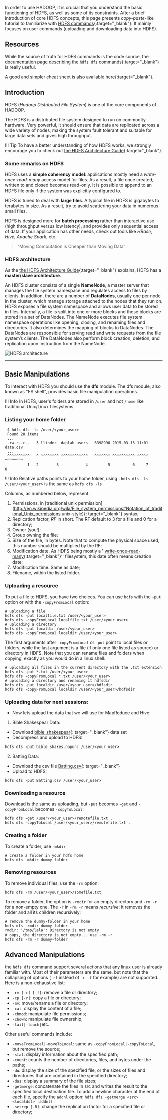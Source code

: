 In order to use HADOOP, it is crucial that you understand the basic functioning of HDFS, as well as some of its constraints.
After a brief introduction of core HDFS concepts, this page presents _copy-paste_-like tutorial to familiarize with
[HDFS commands](http://hadoop.apache.org/docs/current/hadoop-project-dist/hadoop-hdfs/HDFSCommands.html){:target="_blank"}.
It mainly focuses on user commands (uploading and downloading data into HDFS).

## Resources

While the source of truth for HDFS commands is the code source, the [documentation page describing the `hdfs dfs` commands](http://hadoop.apache.org/docs/current/hadoop-project-dist/hadoop-common/FileSystemShell.html){:target="_blank"} is really useful.

A good and simpler cheat sheet is also available [here](http://www.dummies.com/how-to/content/hadoop-for-dummies-cheat-sheet.html){:target="_blank"}.

## Introduction

HDFS (_Hadoop Distributed File System_) is one of the core components of HADOOP.

The HDFS is a distributed file system designed to run on commodity hardware. Very powerful,
it should ensure that data are replicated across a wide variety of nodes, making the system
fault tolerant and suitable for large data sets and gives high throughput.

!!! Tip
    To have a better understanding of how HDFS works, we strongly encourage you to check out [the HDFS Architecture Guide](https://hadoop.apache.org/docs/r1.2.1/hdfs_design.html){:target="_blank"}.


### Some remarks on HDFS

HDFS uses a __simple coherency model__: applications mostly need a _write-once-read-many_ access model for files. As a result, a file once created, written to and closed becomes read-only. It is possible to append to an HDFS file only if the system was explicitly configured to.

HDFS is tuned to deal with __large files__. A typical file in HDFS is gigabytes to terabytes in size. As a result, try to avoid scattering your data in numerous small files.

HDFS is designed more for __batch processing__ rather than interactive use (high throughput versus low latency), and provides only sequential access of data. If your application has other needs, check out tools like _HBase_, _Hive_, _Apache Spark_, etc.

> “Moving Computation is Cheaper than Moving Data”

### HDFS architecture

As the [the HDFS Architecture Guide](https://hadoop.apache.org/docs/r1.2.1/hdfs_design.html){:target="_blank"} explains, HDFS has a __master/slave architecture__.

An HDFS cluster consists of a single __NameNode__, a master server that manages the file system namespace and regulates access to files by clients. In addition, there are a number of __DataNodes__, usually one per node in the cluster, which manage storage attached to the nodes that they run on. HDFS exposes a file system namespace and allows user data to be stored in files. Internally, a file is split into one or more blocks and these blocks are stored in a set of DataNodes. The NameNode executes file system namespace operations like opening, closing, and renaming files and directories. It also determines the mapping of blocks to DataNodes. The DataNodes are responsible for serving read and write requests from the file system’s clients. The DataNodes also perform block creation, deletion, and replication upon instruction from the NameNode.


![HDFS architecture](resources/hdfs-architecture.png)

------------------------------

## Basic Manipulations

To interact with HDFS you should use the __dfs__ module.
The dfs module, also known as "FS shell", provides basic file manipulation operations.

!!! Info
    In HDFS, user's folders are stored in `/user` and not `/home` like traditional Unix/Linux filesystems.

### Listing your home folder

```shell
 $ hdfs dfs -ls /user/<your_user>
 Found 28 items
 ...
 -rw-r--r--   3 llinder  daplab_users   6398990 2015-03-13 11:01 data.csv
 ...
 ^^^^^^^^^^   ^ ^^^^^^^^ ^^^^^^^^^^^^   ^^^^^^^ ^^^^^^^^^^ ^^^^^ ^^^^^^^^
          1   2        3            4         5          6     7        8
```

!!! Info
    Relative paths points to your home folder, using : `hdfs dfs -ls /user/<your_user>` is the same as `hdfs dfs -ls`

Columns, as numbered below, represent:

1. Permissions, in [traditional unix permission](http://en.wikipedia.org/wiki/File_system_permissions#Notation_of_traditional_Unix_permissions unix-style){: target="_blank"} syntax;
2. Replication factor, _RF_ in short. The RF default to 3 for a file and 0 for a directory; 
3. Owner (you!);
4. Group owning the file;
5. Size of the file, in bytes. Note that to compute the physical space used, this number should be multiplied by the RF;
6. Modification date. As HDFS being mostly a ''[write-once-read-many](http://en.wikipedia.org/wiki/Write_once_read_many){:target="_blank"}'' filesystem,
this date often means creation date;
7. Modification time. Same as date;
8. Filename, within the listed folder.



### Uploading a resource

To put a file to HDFS, you have two choices. You can use `hdfs` with the `-put` option or with the `-copyFromLocal` option:

```shell
# uploading a file
hdfs dfs -put localfile.txt /user/<your_user>
hdfs dfs -copyFromLocal localfile.txt /user/<your_user>
# uploading a directory 
hdfs dfs -put localdir /user/<your_user>
hdfs dfs -copyFromLocal localdir /user/<your_user>
```

The first arguments after `-copyFromLocal` or `-put` point to local files or folders, while the last argument is a file (if only one file listed as source) or directory in HDFS. Note that you can rename files and folders when copying, exactly as you would do in a linux shell:

```shell
# uploading all files in the current directory with the .txt extension
hdfs dfs -put *.txt /user/<your_user>
hdfs dfs -copyFromLocal *.txt /user/<your_user>
# uploading a directory and renaming it hdfsdir
hdfs dfs -put localdir /user/<your_user>/hdfsdir
hdfs dfs -copyFromLocal localdir /user/<your_user>/hdfsdir
```
### Uploading data for next sessions:

* Now lets upload the data that we will use for MapReduce and Hive:

1) Bible Shakespear Data:

* Download [bible_shakespear](resources/bible_shakes.nopunc.gz){: target="_blank"} data set
* Decompress and upload to HDFS:

```shell
hdfs dfs -put bible_shakes.nopunc /user/<your_user>
```
2) Batting Data:

* Download the csv file [Batting.csv](resources/Batting.csv){: target="_blank"}
* Upload to HDFS:

```shell
hdfs dfs -put Batting.csv /user/<your_user>
```

### Downloading a resource

Download is the same as uploading, but `-put` becomes `-get` and `-copyFromLocal` becomes `-copyToLocal`:

```shell
hdfs dfs -get /user/<your_user>/remotefile.txt .
hdfs dfs -copyToLocal /user/<your_user>/remotefile.txt .
```

### Creating a folder

To create a folder, use `-mkdir`

```shell
# create a folder in your hdfs home
hdfs dfs -mkdir dummy-folder
```



### Removing resources

To remove individual files, use the `-rm` option:

```shell
hdfs dfs -rm /user/<your_user>/somefile.txt
```

To remove a folder, the option is `-rmdir` for an empty directory and `-rm -r` for a non-empty one. The `-r` in `-rm -r` means _recursive_: it removes the folder and all its children recursively:

```shell
# remove the dummy-folder in your home
hdfs dfs -rmdir dummy-folder
rmdir: '/tmp/lala': Directory is not empty
# oups, the directory is not empty... use -rm -r
hdfs dfs -rm -r dummy-folder
```


## Advanced Manipulations

the `hdfs dfs` command support several actions that any linux user is already familiar with. Most of their parameters are the same, but note that the collapsing of options (`-rf` instead of `-r -f` for example) are not supported. Here is a non-exhaustive list:

- `-rm [-r] [-f]`: remove a file or directory;
- `-cp [-r]`: copy a file or directory;
- `-mv`: move/rename a file or directory;
- `-cat`: display the content of a file;
- `-chmod`: manipulate file permissions;
- `-chown`: manipulate file ownership;
- `-tail|-touch|`etc.

Other useful commands include:

- `-moveFromLocal|-moveToLocal`: same as `-copyFromLocal|-copyToLocal`, but remove the source;
- `-stat`: display information about the specified path;
- `-count`: counts the number of directories, files, and bytes under the paths;
- `-du`: display the size of the specified file, or the sizes of files and directories that are contained in the specified directory;
- `-dus`: display a summary of the file sizes;
- `-getmerge`: concatenate the files in src and writes the result to the specified local destination file. To add a newline character at the end of each file, specify the `addnl` option: `hdfs dfs -getmerge <src> <localdst> [addnl]`
- `-setrep [-R]`: change the replication factor for a specified file or directory;
